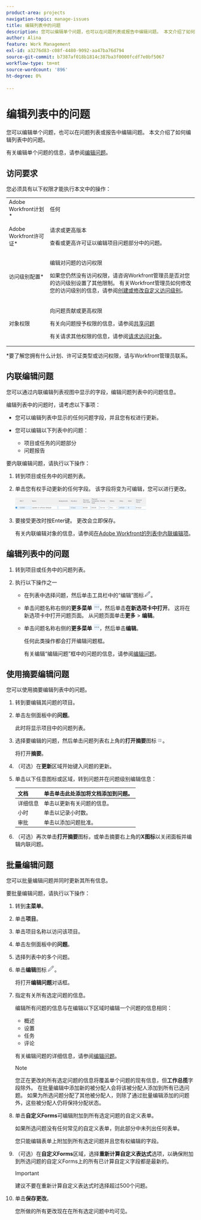 ```yaml
---
product-area: projects
navigation-topic: manage-issues
title: 编辑列表中的问题
description: 您可以编辑单个问题，也可以在问题列表或报告中编辑问题。 本文介绍了如何编辑列表中的问题。
author: Alina
feature: Work Management
exl-id: a3276d83-c08f-4480-9092-aa47ba76d794
source-git-commit: b7387af018b1814c387ba3f0000fcdf7e0bf5067
workflow-type: tm+mt
source-wordcount: '896'
ht-degree: 0%

---
```


# 编辑列表中的问题

您可以编辑单个问题，也可以在问题列表或报告中编辑问题。 本文介绍了如何编辑列表中的问题。

有关编辑单个问题的信息，请参阅[编辑问题](../../../manage-work/issues/manage-issues/edit-issues.md)。

## 访问要求

您必须具有以下权限才能执行本文中的操作：

<table style="table-layout:auto"> 
 <col> 
 <col> 
 <tbody> 
  <tr> 
   <td role="rowheader">Adobe Workfront计划*</td> 
   <td> <p>任何</p> </td> 
  </tr> 
  <tr> 
   <td role="rowheader">Adobe Workfront许可证*</td> 
   <td> <p>请求或更高版本</p> <p>查看或更高许可证以编辑项目问题部分中的问题。</p> </td> 
  </tr> 
  <tr> 
   <td role="rowheader">访问级别配置*</td> 
   <td> <p>编辑对问题的访问权限</p> <p>如果您仍然没有访问权限，请咨询Workfront管理员是否对您的访问级别设置了其他限制。 有关Workfront管理员如何修改您的访问级别的信息，请参阅<a href="../../../administration-and-setup/add-users/configure-and-grant-access/create-modify-access-levels.md" class="MCXref xref">创建或修改自定义访问级别</a>。</p> </td> 
  </tr> 
  <tr> 
   <td role="rowheader">对象权限</td> 
   <td> <p>向问题贡献或更高权限</p> <p> 有关向问题授予权限的信息，请参阅<a href="../../../workfront-basics/grant-and-request-access-to-objects/share-an-issue.md" class="MCXref xref">共享问题</a></p> <p>有关请求其他权限的信息，请参阅<a href="../../../workfront-basics/grant-and-request-access-to-objects/request-access.md" class="MCXref xref">请求访问对象</a>。</p> </td> 
  </tr> 
 </tbody> 
</table>

&#42;要了解您拥有什么计划、许可证类型或访问权限，请与Workfront管理员联系。

## 内联编辑问题

您可以通过内联编辑列表视图中显示的字段，编辑问题列表中的问题信息。

编辑列表中的问题时，请考虑以下事项：

* 您可以编辑列表中显示的任何问题字段，并且您有权进行更新。
* 您可以编辑以下列表中的问题：

   * 项目或任务的问题部分
   * 问题报告

要内联编辑问题，请执行以下操作：

1. 转到项目或任务中的问题列表。
1. 单击您有权手动更新的任何字段。 该字段将变为可编辑，您可以进行更改。

   ![编辑内联问题](assets/edit-issues-inline-350x34.png)

1. 要接受更改时按Enter键。 更改会立即保存。

   有关内联编辑对象的信息，请参阅[在Adobe Workfront的列表中内联编辑项](../../../workfront-basics/navigate-workfront/use-lists/inline-edit-objects.md)。

## 编辑列表中的问题

1. 转到项目或任务中的问题列表。
1. 执行以下操作之一

   * 在列表中选择问题，然后单击工具栏中的“编辑”图标![“编辑”图标](assets/qs-edit-icon.png)。
   * 单击问题名称右侧的&#x200B;**更多菜单** ![更多菜单](assets/more-icon-task-list.png)，然后单击&#x200B;**在新选项卡中打开**。 这将在新选项卡中打开问题页面。 从问题页面单击&#x200B;**更多** > **编辑**。
   * 单击问题名称右侧的&#x200B;**更多菜单** ![更多菜单](assets/more-icon-task-list.png)，然后单击&#x200B;**编辑**。

     任何此类操作都会打开编辑问题框。

     有关编辑“编辑问题”框中的问题的信息，请参阅[编辑问题](../../../manage-work/issues/manage-issues/edit-issues.md)。

## 使用摘要编辑问题

您可以使用摘要编辑列表中的问题。

1. 转到要编辑其问题的项目。
1. 单击左侧面板中的&#x200B;**问题**。

   此时将显示项目中的问题列表。

1. 选择要编辑的问题，然后单击问题列表右上角的&#x200B;**打开摘要**&#x200B;图标![打开摘要图标](assets/qs-open-summary-icon-in-new-toolbar-small.png)。

   将打开&#x200B;**摘要**。

1. （可选）在&#x200B;**更新**&#x200B;区域开始键入问题的更新。
1. 单击以下任意图标或区域，转到问题并在问题级别编辑信息：

   | 文档 | 单击&#x200B;**单击此处添加**&#x200B;将文档添加到问题。 |
   |---|---|
   | 详细信息 | 单击以更新有关问题的信息。 |
   | 小时 | 单击以记录小时数。 |
   | 审批 | 单击以添加问题批准。 |

1. （可选）再次单击&#x200B;**打开摘要**&#x200B;图标，或单击摘要右上角的&#x200B;**X图标**&#x200B;以关闭面板并编辑内联问题。

## 批量编辑问题

您可以批量编辑问题并同时更新其所有信息。

要批量编辑问题，请执行以下操作：

1. 转到&#x200B;**主菜单**。
1. 单击&#x200B;**项目**。
1. 单击项目名称以访问该项目。
1. 单击左侧面板中的&#x200B;**问题**。
1. 选择列表中的多个问题。
1. 单击&#x200B;**编辑**&#x200B;图标![编辑图标](assets/edit-icon.png)。

   将打开&#x200B;**编辑问题**&#x200B;对话框。

1. 指定有关所有选定问题的信息。

   编辑所有问题的信息与在编辑以下区域时编辑一个问题的信息相同：

   * 概述
   * 设置
   * 任务
   * 评论

   有关编辑问题的详细信息，请参阅[编辑问题](../../../manage-work/issues/manage-issues/edit-issues.md)。

   >[!NOTE]
   >
   >您正在更改的所有选定问题的信息将覆盖单个问题的现有信息，但&#x200B;**工作总揽**&#x200B;字段除外。 在批量编辑中添加新的被分配人会将该被分配人添加到所有已选问题。 如果为所选问题分配了其他被分配人，则除了通过批量编辑添加的问题外，这些被分配人仍将保持分配状态。

1. 单击&#x200B;**自定义Forms**&#x200B;可编辑附加到所有选定问题的自定义表单。

   如果所选问题没有任何常见的自定义表单，则此部分中未列出任何表单。

   您只能编辑表单上附加到所有选定问题并且您有权编辑的字段。

1. （可选）在&#x200B;**自定义Forms**&#x200B;区域，选择&#x200B;**重新计算自定义表达式**&#x200B;选项，以确保附加到所选问题的自定义Forms上的所有已计算自定义字段都是最新的。

   >[!IMPORTANT]
   >
   >建议不要在重新计算自定义表达式时选择超过500个问题。

1. 单击&#x200B;**保存更改**。

   您所做的所有更改现在在所有选定问题中均可见。
